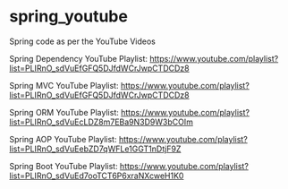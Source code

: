 # spring_youtube
Spring code as per the YouTube Videos

Spring Dependency YouTube Playlist: https://www.youtube.com/playlist?list=PLIRnO_sdVuEfGFQ5DJfdWCrJwpCTDCDz8

Spring MVC YouTube Playlist: https://www.youtube.com/playlist?list=PLIRnO_sdVuEfGFQ5DJfdWCrJwpCTDCDz8

Spring ORM YouTube Playlist: https://www.youtube.com/playlist?list=PLIRnO_sdVuEcLDZ8m7EBa9N3D9W3bCOIm

Spring AOP YouTube Playlist: https://www.youtube.com/playlist?list=PLIRnO_sdVuEebZD7qWFLe1GGT1nDtjF9Z

Spring Boot YouTube Playlist: https://www.youtube.com/playlist?list=PLIRnO_sdVuEd7ooTCT6P6xraNXcweH1K0


